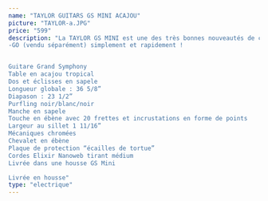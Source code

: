 ```yaml
---
name: "TAYLOR GUITARS GS MINI ACAJOU"
picture: "TAYLOR-a.JPG" 
price: "599"
description: "La TAYLOR GS MINI est une des très bonnes nouveautés de cette année 2010. Présentée au NAMM Show en Californie cet hiver, elle présente une caisse de format Grand Symphony réduite, une table massive acajou tropical, et surtout, la possibilité d'y brancher un micro ES
-GO (vendu séparément) simplement et rapidement !


Guitare Grand Symphony
Table en acajou tropical
Dos et éclisses en sapele
Longueur globale : 36 5/8”
Diapason : 23 1/2”
Purfling noir/blanc/noir
Manche en sapele
Touche en ébène avec 20 frettes et incrustations en forme de points
Largeur au sillet 1 11/16”
Mécaniques chromées
Chevalet en ébène
Plaque de protection “écailles de tortue”
Cordes Elixir Nanoweb tirant médium
Livrée dans une housse GS Mini

Livrée en housse"
type: "electrique"
---
```

